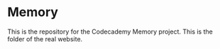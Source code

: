 Memory
======

This is the repository for the Codecademy Memory project.
This is the folder of the real website.
